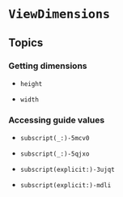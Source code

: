 # ``ViewDimensions``

## Topics

### Getting dimensions

- ``height``

- ``width``

### Accessing guide values

- ``subscript(_:)-5mcv0``

- ``subscript(_:)-5qjxo``

- ``subscript(explicit:)-3ujqt``

- ``subscript(explicit:)-mdli``
